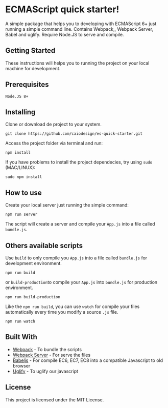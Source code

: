 # ECMAScript quick starter!

A simple package that helps you to developing with ECMAScript 6+ just running a simple command line. Contains Webpack,, Webpack Server, Babel and uglify. Require Node.JS to serve and compile.

## Getting Started

These instructions will helps you to running the project on your local machine for development.

## Prerequisites

```
Node.JS 8+
```

## Installing

Clone or download de project to your system.

```
git clone https://github.com/caiodesign/es-quick-starter.git

```

Access the project folder via terminal and run:

```
npm install
```

If you have problems to install the project dependecies, try using `sudo` (MAC/LINUX):
```
sudo npm install
```


## How to use

Create your local server just running the simple command:

```
npm run server
```

The script will create a server and compile your `App.js` into a file called `bundle.js`.


## Others available scripts

Use `build` to only compile you `App.js` into a file called `bundle.js` for development environment.

```
npm run build

```
or `build-production`to compile your `App.js` into `bundle.js` for production environment.

```
npm run build-production
```

Like the `npm run build`, you can use `watch` for compile your files automatically every time you modify a source `.js` file.

```
npm run watch
```

## Built With

* [Webpack](https://webpack.js.org/) - To bundle the scripts
* [Webpack Server](https://github.com/webpack/webpack-dev-server) - For serve the files
* [Babeljs](https://babeljs.io/) - For compile EC6, EC7, EC8 into a compatible Javascript to old browser
* [Uglify](https://github.com/webpack-contrib/uglifyjs-webpack-plugin) - To uglify our javascript

## License

This project is licensed under the MIT License.
